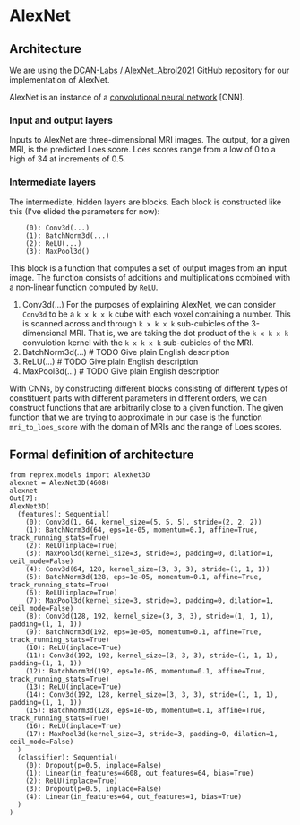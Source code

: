 # AlexNet 
## Architecture

We are using the [DCAN-Labs / AlexNet_Abrol2021](https://github.com/DCAN-Labs/AlexNet_Abrol2021) GitHub repository for our implementation of AlexNet.

AlexNet is an instance of a [convolutional neural network](https://en.wikipedia.org/wiki/Convolutional_neural_network) [CNN].

### Input and output layers
Inputs to AlexNet are three-dimensional MRI images.  The output, for a given MRI, is the predicted Loes score.
Loes scores range from a low of 0 to a high of 34 at increments of 0.5.

### Intermediate layers
The intermediate, hidden layers are blocks.  Each block is constructed like this (I've elided the
parameters for now):        

        (0): Conv3d(...)
        (1): BatchNorm3d(...)
        (2): ReLU(...)
        (3): MaxPool3d()

This block is a function that computes a set of output images from an input image.  The function consists of 
additions and 
multiplications combined with a non-linear function computed by `ReLU`.  

1. Conv3d(...)  For the purposes of explaining AlexNet, we can consider `Conv3d` to be a `k x k x k` cube with each voxel containing a number.  This is scanned across and through `k x k x k` sub-cubicles of the 3-dimensional MRI.  That is, we are taking the dot product of the `k x k x k` convulotion kernel with the `k x k x k` sub-cubicles of the MRI.  
2. BatchNorm3d(...)  # TODO Give plain English description
3. ReLU(...)  # TODO Give plain English description
4. MaxPool3d(...)  # TODO Give plain English description

With CNNs, by constructing 
different blocks consisting of different types of constituent parts with different parameters
in different orders,  we can construct functions that are arbitrarily close to a given function.  The 
given function that we are trying to approximate in our case is the function `mri_to_loes_score` with the domain of
MRIs and the range of Loes scores.

## Formal definition of architecture

    from reprex.models import AlexNet3D
    alexnet = AlexNet3D(4608)
    alexnet
    Out[7]: 
    AlexNet3D(
      (features): Sequential(
        (0): Conv3d(1, 64, kernel_size=(5, 5, 5), stride=(2, 2, 2))
        (1): BatchNorm3d(64, eps=1e-05, momentum=0.1, affine=True, track_running_stats=True)
        (2): ReLU(inplace=True)
        (3): MaxPool3d(kernel_size=3, stride=3, padding=0, dilation=1, ceil_mode=False)
        (4): Conv3d(64, 128, kernel_size=(3, 3, 3), stride=(1, 1, 1))
        (5): BatchNorm3d(128, eps=1e-05, momentum=0.1, affine=True, track_running_stats=True)
        (6): ReLU(inplace=True)
        (7): MaxPool3d(kernel_size=3, stride=3, padding=0, dilation=1, ceil_mode=False)
        (8): Conv3d(128, 192, kernel_size=(3, 3, 3), stride=(1, 1, 1), padding=(1, 1, 1))
        (9): BatchNorm3d(192, eps=1e-05, momentum=0.1, affine=True, track_running_stats=True)
        (10): ReLU(inplace=True)
        (11): Conv3d(192, 192, kernel_size=(3, 3, 3), stride=(1, 1, 1), padding=(1, 1, 1))
        (12): BatchNorm3d(192, eps=1e-05, momentum=0.1, affine=True, track_running_stats=True)
        (13): ReLU(inplace=True)
        (14): Conv3d(192, 128, kernel_size=(3, 3, 3), stride=(1, 1, 1), padding=(1, 1, 1))
        (15): BatchNorm3d(128, eps=1e-05, momentum=0.1, affine=True, track_running_stats=True)
        (16): ReLU(inplace=True)
        (17): MaxPool3d(kernel_size=3, stride=3, padding=0, dilation=1, ceil_mode=False)
      )
      (classifier): Sequential(
        (0): Dropout(p=0.5, inplace=False)
        (1): Linear(in_features=4608, out_features=64, bias=True)
        (2): ReLU(inplace=True)
        (3): Dropout(p=0.5, inplace=False)
        (4): Linear(in_features=64, out_features=1, bias=True)
      )
    )
